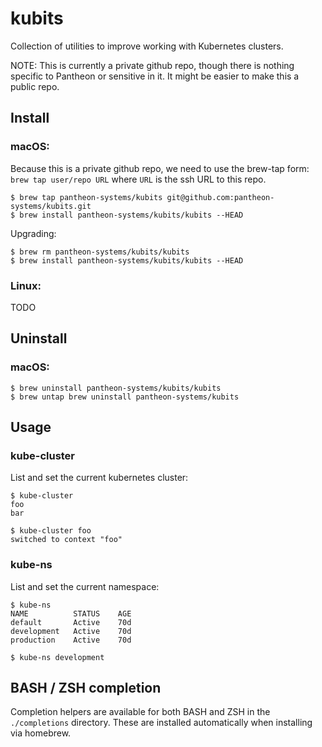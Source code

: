 kubits
======

Collection of utilities to improve working with Kubernetes clusters.

NOTE: This is currently a private github repo, though there is nothing specific
to Pantheon or sensitive in it. It might be easier to make this a public repo.

Install
-------

### macOS:

Because this is a private github repo, we need to use the brew-tap form: `brew tap user/repo URL`
where `URL` is the ssh URL to this repo.

    $ brew tap pantheon-systems/kubits git@github.com:pantheon-systems/kubits.git
    $ brew install pantheon-systems/kubits/kubits --HEAD

Upgrading:

    $ brew rm pantheon-systems/kubits/kubits
    $ brew install pantheon-systems/kubits/kubits --HEAD

### Linux:

TODO

Uninstall
---------

### macOS:

    $ brew uninstall pantheon-systems/kubits/kubits
    $ brew untap brew uninstall pantheon-systems/kubits

Usage
-----

### kube-cluster

List and set the current kubernetes cluster:

    $ kube-cluster
    foo
    bar

    $ kube-cluster foo
    switched to context "foo"

### kube-ns

List and set the current namespace:

    $ kube-ns
    NAME          STATUS    AGE
    default       Active    70d
    development   Active    70d
    production    Active    70d

    $ kube-ns development

BASH / ZSH completion
---------------------

Completion helpers are available for both BASH and ZSH in the `./completions` directory.
These are installed automatically when installing via homebrew.
